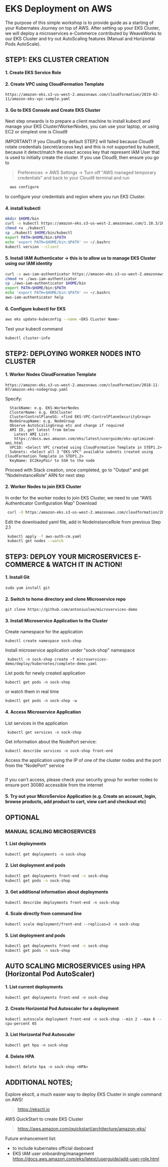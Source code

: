 # EKS Deployment on AWS
The purpose of this simple workshop is to provide guide as a starting of your Kubernates Journey on top of AWS.
After setting up your EKS Cluster, we will deploy a microservices e-Commerce contributed by WeaveWorks to our EKS Cluster 
and try out AutoScaling features (Manual and Horizontal Pods AutoScale).

## STEP1: EKS CLUSTER CREATION
#### 1. Create EKS Service Role
#### 2. Create VPC using CloudFormation Template
  ```
  https://amazon-eks.s3-us-west-2.amazonaws.com/cloudformation/2019-02-11/amazon-eks-vpc-sample.yaml
  ```
#### 3. Go to EKS Console and Create EKS Cluster

Next step onwards is to prepare a client machine to install kubectl and manage your EKS Cluster/WorkerNodes, 
you can use your laptop, or using EC2 or simplest one is Cloud9

IMPORTANT! If you Cloud9 by default STEP2 will failed because Cloud9 rotate credentials (secret/access key) 
and this is not supported by kubectl, because it detect/match the exact access key that represent 
IAM User that is used to initially create the cluster.
If you use Cloud9, then ensure you go to 
> Preferences -> AWS Settings -> Turn off "AWS managed temporary credentials" 
and back to your Cloud9 terminal and run 
```bash
  aws configure
```
to configure your credentials and region where you run EKS Cluster.

#### 4. install kubectl
   ```bash
   mkdir $HOME/bin
   curl -o kubectl https://amazon-eks.s3-us-west-2.amazonaws.com/1.10.3/2018-07-26/bin/linux/amd64/kubectl
   chmod +x ./kubectl
   cp ./kubectl $HOME/bin/kubectl
   export PATH=$HOME/bin:$PATH
   echo 'export PATH=$HOME/bin:$PATH' >> ~/.bashrc
   kubectl version --client
   ```
#### 5. Install IAM Authenticator -> this is to allow us to manage EKS Cluster using our IAM identity
   ```bash
   curl -o aws-iam-authenticator https://amazon-eks.s3-us-west-2.amazonaws.com/1.10.3/2018-07-26/bin/linux/amd64/aws-iam-authenticator
   chmod +x ./aws-iam-authenticator
   cp ./aws-iam-authenticator $HOME/bin
   export PATH=$HOME/bin:$PATH
   echo 'export PATH=$HOME/bin:$PATH' >> ~/.bashrc
   aws-iam-authenticator help
   ```
#### 6. Configure kubectl for EKS
   ```bash
   aws eks update-kubeconfig --name <EKS CLuster Name>
   ```
  Test your kubectl command
   ```bash
   kubectl cluster-info
   ```

## STEP2: DEPLOYING WORKER NODES INTO CLUSTER
#### 1. Worker Nodes CloudFormation Template
  ```
  https://amazon-eks.s3-us-west-2.amazonaws.com/cloudformation/2018-11-07/amazon-eks-nodegroup.yaml
  ```
  Specify:
  ```
    StackName: e.g. EKS-WorkerNodes
    ClusterName: e.g. EKSCluster
    ClusterControlPlaneSG: <find EKS-VPC-ControlPlaneSecurityGroup>
    NodeGroupName: e.g. NodeGroup
    Observe AutoScalingGroup etc and change if required
    AMI ID, get latest from below
      Latest AMI List:
      https://docs.aws.amazon.com/eks/latest/userguide/eks-optimized-ami.html
    VPCID: <Select VPC created using CloudFormation Template in STEP1.2>
    Subnets: <Select all 3 "EKS-VPC" available subnets created using CloudFormation Template in STEP1.2>
    KeyName: EC2KeyPair to SSH to the node
  ```
  Proceed with Stack creation, once completed, go to "Output" and get "NodeInstanceRole" ARN for next step
#### 2. Worker Nodes to join EKS Cluster
  In order for the worker nodes to join EKS Cluster, we need to use "AWS Authenticator Configuration Map"
  Download
   ```bash
    curl -O https:/amazon-eks.s3-us-west-2.amazonaws.com/cloudformation/2018-11-07/aws-auth-cm.yaml
   ```
  Edit the downloaded yaml file, add in NodeInstanceRole from previous Step 2.1
  ```bash
   kubectl apply -f aws-auth-cm.yaml
   kubectl get nodes --watch
  ```

## STEP3: DEPLOY YOUR MICROSERVICES E-COMMERCE & WATCH IT IN ACTION!
#### 1. Install Git
  ```
  sudo yum install git
  ```
#### 2. Switch to home directory and clone Microservice repo
  ```
  git clone https://github.com/antoniuslee/microservices-demo
  ```
#### 3. Install Microservice Application to the Cluster
  Create namespace for the application
  ```
  kubectl create namespace sock-shop
  ```
  Install microservice application under "sock-shop" namespace
  ```
   kubectl -n sock-shop create -f microservices-demo/deploy/kubernetes/complete-demo.yaml
  ```
  List pods for newly created application
  ``` 
  kubectl get pods -n sock-shop 
  ```
  or watch them in real time
  ```
  kubectl get pods -n sock-shop -w
  ```
#### 4. Access Microservice Application
  List services in the application
  ```
   kubectl get services -n sock-shop
  ```
  Get information about the NodePort service:
  ```
  kubectl describe services -n sock-shop front-end
  ```
  Access the application using the IP of one of the cluster nodes and the port from the "NodePort" service
  ``` http://<IP_ADDRESS>:30080
  ```
  
  If you can't access, please check your security group for worker nodes to ensure port 30080 accessible from the internet

#### 5. Try out your MicroService Application (e.g. Create an account, login, browse products, add product to cart, view cart and checkout etc)


## OPTIONAL
### MANUAL SCALING MICROSERVICES
#### 1. List deployments
  ``` 
  kubectl get deployments -n sock-shop
  ```
#### 2. List deployment and pods
  ```bash
  kubectl get deployments front-end -n sock-shop
  kubectl get pods -n sock-shop
  ```
#### 3. Get additional information about deployments
 ```
 kubectl describe deployments front-end -n sock-shop
 ```
#### 4. Scale directly from command line
  ```
  kubectl scale deployment/front-end --replicas=3 -n sock-shop
  ```
#### 5. List deployment and pods
  ```bash 
  kubectl get deployments front-end -n sock-shop
  kubectl get pods -n sock-shop
  ```

## AUTO SCALING MICROSERVICES using HPA (Horizontal Pod AutoScaler)
#### 1. List current deployments
  ```
  kubectl get deployments front-end -n sock-shop
  ```
#### 2. Create Horizontal Pod Autoscaler for a deployment
  ```
  kubectl autoscale deployment front-end -n sock-shop --min 2 --max 6 --cpu-percent 65
  ```
#### 3. List Horizontal Pod Autoscaler
  ```
  kubectl get hpa -n sock-shop
  ```
#### 4. Delete HPA
  ```
  kubectl delete hpa -n sock-shop <HPA>
  ```
  
## ADDITIONAL NOTES;
Explore eksctl, a much easier way to deploy EKS Cluster in single command on AWS!
> https://eksctl.io

AWS QuickStart to create EKS Cluster
> https://aws.amazon.com/quickstart/architecture/amazon-eks/

Future enhancement list:
- to include kubernates official dasboard
- EKS IAM user onboarding/management https://docs.aws.amazon.com/eks/latest/userguide/add-user-role.html
